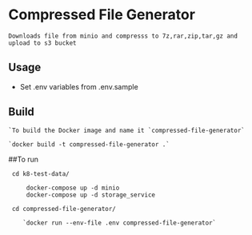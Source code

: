 # Compressed File Generator

    Downloads file from minio and compresss to 7z,rar,zip,tar,gz and upload to s3 bucket 
    
## Usage
* Set .env variables from .env.sample


## Build

    `To build the Docker image and name it `compressed-file-generator` 

    `docker build -t compressed-file-generator .`


##To run

     cd k8-test-data/
     
         docker-compose up -d minio
         docker-compose up -d storage_service
         
     cd compressed-file-generator/
     
        `docker run --env-file .env compressed-file-generator`

